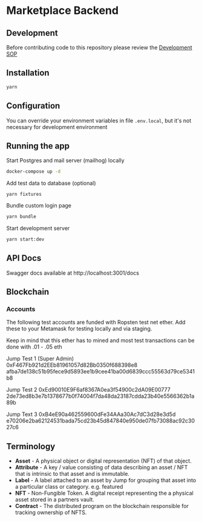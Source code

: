 # Marketplace Backend

## Development

Before contributing code to this repository please review the [Development SOP](DEVELOP.md)

## Installation

```bash
yarn
```

## Configuration

You can override your environment variables in file `.env.local`, but it's not necessary for development environment

## Running the app
Start Postgres and mail server (mailhog) locally
```bash
docker-compose up -d
```

Add test data to database (optional)
```
yarn fixtures
```

Bundle custom login page
```bash
yarn bundle
```

Start development server
```bash
yarn start:dev
```

## API Docs

Swagger docs available at 
http://localhost:3001/docs

## Blockchain

### Accounts

The following test accounts are funded with Ropsten test net ether.  Add these to your
Metamask for testing locally and via staging.

Keep in mind that this ether has to mined and most test transactions can be done with .01 - .05 eth

Jump Test 1 (Super Admin)
0xF467Fb921d2EEb81961057d82Bb0350f688398e8
afba7de138c51b95fece9d5893ee1b9cee41ba00d6839ccc55563d79ce5341b8


Jump Test 2
0xEd90010E9F6af8367A0ea3f54900c2dA09E00777
2de73ed8b3e7b1378677b0f74004f7da48da23187cdda23b40e5566362b1a89b

Jump Text 3
0xB4eE90a462559600dFe34AAa30Ac7dC3d28e3d5d
e70206e2ba62124531bada75cd23b45d847840e950de07fb73088ac92c3027c6

## Terminology

- **Asset** - A physical object or digital representation (NFT) of that object.
- **Attribute** - A key / value consisting of data describing an asset / NFT that is intrinsic to that asset and is immutable.
- **Label** - A label attached to an asset by Jump for grouping that asset into a particular class or category.  e.g.  featured
- **NFT** - Non-Fungible Token.  A digital receipt representing the a physical asset stored in a partners vault.
- **Contract** - The distributed program on the blockchain responsible for tracking ownership of NFTS.

